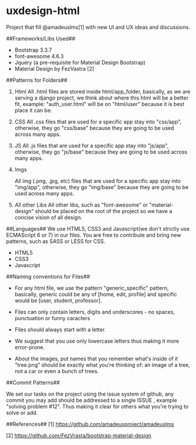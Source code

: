 # uxdesign-html


Project that fill @amadeuslms[1] with new UI and UX ideas and discussions.


##Frameworks/Libs Used##

* Bootstrap 3.3.7
* font-awesome 4.6.3
* Jquery (a pre-requisite for Material Design Bootstrap)
* Material Design by FezVastra [2]

##Patterns for Folders##

1. Html
	All .html files are stored inside html/app_folder, basically, as we are serving a django project, we think about where this html will be a better fit, example: "auth_user.html" will be on "html/user" because it is best place it can be.

2. CSS
	All .css files that are used for a specific app stay into "css/app", otherwise, they go "css/base" because they are going to be used across many apps.


3. JS
	All .js files that are used for a specific app stay into "js/app", otherwise, they go "js/base" because they are going to be used across many apps.

4. Imgs

	All img (.png, .jpg, etc) files that are used for a specific app stay into "img/app", otherwise, they go "img/base" because they are going to be used across many apps.

5. All other Libs
	All other libs, such as "font-awesome" or "material-design" should be placed on the root of the project so we have a concise vision of all design.



##Languages##
	We use HTML5, CSS3 and Javascript(we don't strictly use ECMAScript 6 or 7) in our files. You are free to contribute and bring new patterns, such as SASS or LESS for CSS. 

* HTML5
* CSS3
* Javascript


##Naming conventions for Files##

 * For any html file, we use the pattern "generic_specific" pattern, basically, generic could be any of [home, edit, profile] and specific would be [user, student, professor].

 * Files can only contain letters, digits and underscores - no spaces, punctuation or funny caracters

 * Files should always start with a letter.

 * We suggest that you use only lowercase letters thus making it more error-prone.

 * About the images, put names that you remember what's inside of it "tree.png" should be exactly what you're thinking of: an image of a tree, not a car or even  a bunch of trees.


##Commit Patterns##

We set our tasks on the project using the issue system of github, any commit you may add should be addressed to a single ISSUE , example "solving problem #12". Thus making it clear for others what you're trying to solve or add.



##References##
[1] https://github.com/amadeusproject/amadeuslms

[2] https://github.com/FezVrasta/bootstrap-material-design
